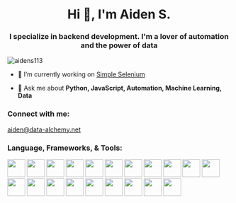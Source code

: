 <h1 align="center">Hi 👋, I'm Aiden S.</h1>
<h3 align="center">I specialize in backend development. I'm a lover of automation and the power of data</h3>

<p align="left"> <img src="https://komarev.com/ghpvc/?username=aidens113&label=Profile%20views&color=0e75b6&style=flat" alt="aidens113" /> </p>

- 🔭 I’m currently working on [Simple Selenium](https://github.com/aidens113/simpleSeleniumWrapper)

- 💬 Ask me about **Python, JavaScript, Automation, Machine Learning, Data**

<h3 align="left">Connect with me:</h3>
<p align="left">
  <a href="mailto:aiden@data-alchemy.net">aiden@data-alchemy.net</a>
</p>

<h3 align="left">Language, Frameworks, & Tools:</h3>
<p align="left"> 
  <a href="https://www.python.org/"><img width=40 height=40 src="https://data-alchemy.net/githubimgs/python.png"></a>
  <a href="https://developer.mozilla.org/en-US/docs/Web/JavaScript"><img width=40 height=40 src="https://data-alchemy.net/githubimgs/js.png"></a>
  <a href="https://www.php.net/"><img width=40 height=40 src="https://data-alchemy.net/githubimgs/php.png"></a>
  <a href="https://nodejs.org/en"><img width=40 height=40 src="https://data-alchemy.net/githubimgs/nodejs.png"></a>
  <a href="https://www.selenium.dev/"><img width=40 height=40 src="https://data-alchemy.net/githubimgs/selenium.png"></a>
  <a href="https://getbootstrap.com/"><img width=40 height=40 src="https://data-alchemy.net/githubimgs/bootstrap.png"></a>
  <a href="https://www.mysql.com/"><img width=40 height=40 src="https://data-alchemy.net/githubimgs/mysql.png"></a>
  <a href="https://www.chartjs.org/"><img width=40 height=40 src="https://data-alchemy.net/githubimgs/chartjs.png"></a>
  <a href="https://www.tensorflow.org/"><img width=40 height=40 src="https://data-alchemy.net/githubimgs/tf.png"></a>
  <a href="https://expressjs.com/"><img width=40 height=40 src="https://data-alchemy.net/githubimgs/express.png"></a>
  <a href="https://pandas.pydata.org/"><img width=40 height=40 src="https://data-alchemy.net/githubimgs/pandas.png"></a>
  <a href="https://www.docker.com/"><img width=40 height=40 src="https://data-alchemy.net/githubimgs/docker.png"></a>
  <a href="https://canvasjs.com/"><img width=40 height=40 src="https://data-alchemy.net/githubimgs/canvasjs.png"></a>
  <a href="https://aws.amazon.com/"><img width=40 height=40 src="https://data-alchemy.net/githubimgs/aws.png"></a>
  <a href="https://pptr.dev/"><img width=40 height=40 src="https://data-alchemy.net/githubimgs/puppeteer.png"></a>
  <a href="https://pytorch.org/"><img width=40 height=40 src="https://data-alchemy.net/githubimgs/pytorch.png"></a>
  <a href="https://git-scm.com/"><img width=40 height=40 src="https://data-alchemy.net/githubimgs/git.png"></a>
  <a href="https://cloud.google.com"><img width=40 height=40 src="https://data-alchemy.net/githubimgs/gcloud.png"></a>
  <a href="https://www.arduino.cc/"><img width=40 height=40 src="https://data-alchemy.net/githubimgs/arduino1.png"></a>
  <a href="https://scikit-learn.org/stable/"><img width=40 height=40 src="https://data-alchemy.net/githubimgs/scikitlearn.png"></a>
</p>
